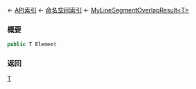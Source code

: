 ← [API索引](Api-Index) ← [命名空间索引](Namespace-Index) ← [MyLineSegmentOverlapResult&lt;T&gt;](VRageMath.MyLineSegmentOverlapResult`1)

### 概要

```csharp
public T Element
```

### 返回

[T]()

